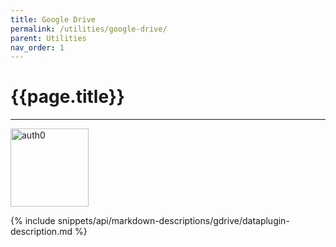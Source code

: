 ```yaml
---
title: Google Drive
permalink: /utilities/google-drive/
parent: Utilities
nav_order: 1
---
```


# {{page.title}}

---

<img src="{{site.baseurl}}/assets/utility_images/gdrive.png" width="125" alt="auth0">

{% include snippets/api/markdown-descriptions/gdrive/dataplugin-description.md %}
